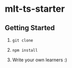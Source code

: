 # mlt-ts-starter

## Getting Started

1. `git clone`

2. `npm install`

3. Write your own learners :)
